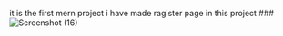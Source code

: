 it is the first mern project 
i  have made  ragister page  in this project
###![Screenshot (16)](https://user-images.githubusercontent.com/75928188/167241167-83ee2b27-a645-4443-8ec6-0875d904aed0.png)
